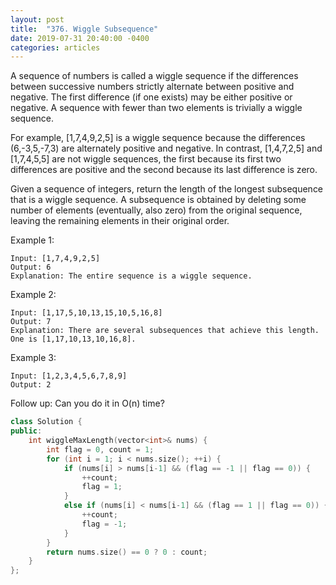 ```yaml
---
layout: post
title:  "376. Wiggle Subsequence"
date: 2019-07-31 20:40:00 -0400
categories: articles
---
```

A sequence of numbers is called a wiggle sequence if the differences between successive numbers strictly alternate between positive and negative. The first difference (if one exists) may be either positive or negative. A sequence with fewer than two elements is trivially a wiggle sequence.

For example, [1,7,4,9,2,5] is a wiggle sequence because the differences (6,-3,5,-7,3) are alternately positive and negative. In contrast, [1,4,7,2,5] and [1,7,4,5,5] are not wiggle sequences, the first because its first two differences are positive and the second because its last difference is zero.

Given a sequence of integers, return the length of the longest subsequence that is a wiggle sequence. A subsequence is obtained by deleting some number of elements (eventually, also zero) from the original sequence, leaving the remaining elements in their original order.

Example 1:
```
Input: [1,7,4,9,2,5]
Output: 6
Explanation: The entire sequence is a wiggle sequence.
```
Example 2:
```
Input: [1,17,5,10,13,15,10,5,16,8]
Output: 7
Explanation: There are several subsequences that achieve this length. One is [1,17,10,13,10,16,8].
```
Example 3:
```
Input: [1,2,3,4,5,6,7,8,9]
Output: 2
```
Follow up:
Can you do it in O(n) time?

```c++
class Solution {
public:
    int wiggleMaxLength(vector<int>& nums) {
        int flag = 0, count = 1;
        for (int i = 1; i < nums.size(); ++i) {
            if (nums[i] > nums[i-1] && (flag == -1 || flag == 0)) {
                ++count;
                flag = 1;
            } 
            else if (nums[i] < nums[i-1] && (flag == 1 || flag == 0)) {
                ++count;
                flag = -1;
            }
        }
        return nums.size() == 0 ? 0 : count;
    }
};
```